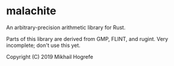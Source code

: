 # malachite
An arbitrary-precision arithmetic library for Rust.

Parts of this library are derived from GMP, FLINT, and rugint. Very incomplete; don't use this yet.

Copyright (C) 2019 Mikhail Hogrefe
